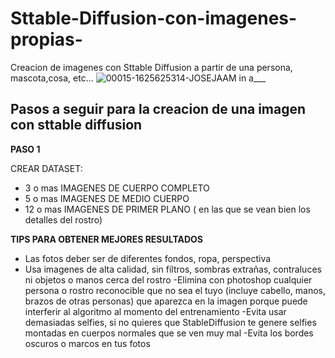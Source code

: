 # Sttable-Diffusion-con-imagenes-propias-
Creacion de imagenes con Sttable Diffusion a partir de una persona, mascota,cosa, etc...
![00015-1625625314-JOSEJAAM in a___](https://user-images.githubusercontent.com/92582462/201015637-a0d81858-e15c-4896-b86a-170f58c7cea1.png)


##  Pasos a seguir para la creacion de una imagen con sttable diffusion


**PASO 1**

CREAR DATASET:

- 3 o mas IMAGENES DE CUERPO COMPLETO
- 5 o mas IMAGENES DE MEDIO CUERPO
- 12 o mas  IMAGENES DE PRIMER PLANO ( en las que se vean bien los detalles del rostro)

**TIPS PARA OBTENER MEJORES RESULTADOS**
- Las fotos deber ser de diferentes fondos, ropa, perspectiva
- Usa imagenes de alta calidad, sin filtros, sombras extrañas, contraluces ni objetos o manos cerca del rostro
-Elimina con photoshop cualquier persona o rostro reconocible que no sea el tuyo (incluye cabello, manos, brazos de otras personas) que aparezca en la imagen porque puede interferir al algoritmo al momento del entrenamiento
-Evita usar demasiadas selfies, si no quieres que StableDiffusion te genere selfies montadas en cuerpos normales que se ven muy mal
-Evita los bordes oscuros o marcos en tus fotos 

